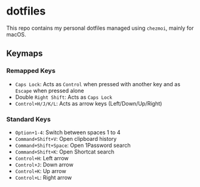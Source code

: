 # dotfiles

This repo contains my personal dotfiles managed using `chezmoi`, mainly for macOS.

## Keymaps

### Remapped Keys

- `Caps Lock`: Acts as `Control` when pressed with another key and as `Escape` when pressed alone
- Double `Right Shift`: Acts as `Caps Lock`
- `Control+H/J/K/L`: Acts as arrow keys (Left/Down/Up/Right)

### Standard Keys

- `Option+1-4`: Switch between spaces 1 to 4
- `Command+Shift+V`: Open clipboard history
- `Command+Shift+Space`: Open 1Password search
- `Command+Shift+K`: Open Shortcat search
- `Control+H`: Left arrow
- `Control+J`: Down arrow
- `Control+K`: Up arrow
- `Control+L`: Right arrow